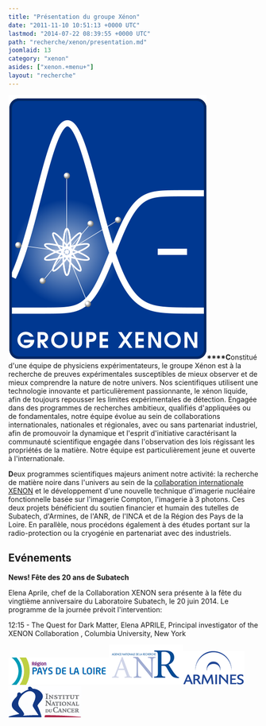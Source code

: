 ```yaml
---
title: "Présentation du groupe Xénon"
date: "2011-11-10 10:51:13 +0000 UTC"
lastmod: "2014-07-22 08:39:55 +0000 UTC"
path: "recherche/xenon/presentation.md"
joomlaid: 13
category: "xenon"
asides: ["xenon.+menu+"]
layout: "recherche"
---
```

**![logo xenon dark](images/logo_xenon_dark.png)****C**onstitué d'une équipe de physiciens expérimentateurs, le groupe Xénon est à la recherche de preuves expérimentales susceptibles de mieux observer et de mieux comprendre la nature de notre univers. Nos scientifiques utilisent une technologie innovante et particulièrement passionnante, le xénon liquide, afin de toujours repousser les limites expérimentales de détection. Engagée dans des programmes de recherches ambitieux, qualifiés d'appliquées ou de fondamentales, notre équipe évolue au sein de collaborations internationales, nationales et régionales, avec ou sans partenariat industriel, afin de promouvoir la dynamique et l'esprit d'initiative caractérisant la communauté scientifique engagée dans l'observation des lois régissant les propriétés de la matière. Notre équipe est particulièrement jeune et ouverte à l'internationale.

**D**eux programmes scientifiques majeurs animent notre activité: la recherche de matière noire dans l'univers au sein de la [collaboration internationale XENON](http://xenon1t.org) et le développement d'une nouvelle technique d'imagerie nucléaire fonctionnelle basée sur l'imagerie Compton, l'imagerie à 3 photons. Ces deux projets bénéficient du soutien financier et humain des tutelles de Subatech, d'Armines, de l'ANR, de l'INCA et de la Région des Pays de la Loire. En parallèle, nous procédons également à des études portant sur la radio-protection ou la cryogénie en partenariat avec des industriels.

Evénements
----------

**News! Fête des 20 ans de Subatech**

Elena Aprile, chef de la Collaboration XENON sera présente à la fête du vingtième anniversaire du Laboratoire Subatech, le 20 juin 2014. Le programme de la journée prévoit l'intervention:

12:15 - The Quest for Dark Matter, Elena APRILE, Principal investigator of the XENON Collaboration , Columbia University, New York

[![Pays De La Loire Logo](images/PaysDeLaLoireLogo.png)](http://www.paysdelaloire.fr/)[![ANR Logo](images/ANRLogo.gif)](http://www.agence-nationale-recherche.fr/)[![ARMINESLogo](images/ARMINESLogo.gif)](http://www.armines.net/)[![INCALogo](images/INCALogo.gif)](http://www.e-cancer.fr/)
